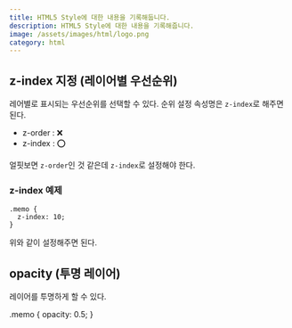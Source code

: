 ```yaml
---
title: HTML5 Style에 대한 내용을 기록해둡니다. 
description: HTML5 Style에 대한 내용을 기록해줍니다.
image: /assets/images/html/logo.png
category: html
---
```


z-index 지정 (레이어별 우선순위)
---

레어별로 표시되는 우선순위를 선택할 수 있다. 
순위 설정 속성명은 `z-index`로 해주면 된다. 

- z-order : ❌
- z-index : ⭕

얼핏보면 `z-order`인 것 같은데 `z-index`로 설정해야 한다. 

### z-index 예제
```
.memo {
  z-index: 10;
}
```

위와 같이 설정해주면 된다. 


opacity (투명 레이어)
---

레이어를 투명하게 할 수 있다. 

.memo {
  opacity: 0.5;
}
